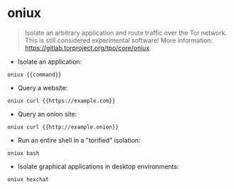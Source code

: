 # oniux

> Isolate an arbitrary application and route traffic over the Tor network.
> This is still considered experimental software! More information: <https://gitlab.torproject.org/tpo/core/oniux>.

- Isolate an application:

`oniux {{command}}`

- Query a website:

`oniux curl {{https://example.com}}`

- Query an onion site:

`oniux curl {{http://example.onion}}`

- Run an entire shell in a "torified" isolation:

`oniux bash`

- Isolate graphical applications in desktop environments:

`oniux hexchat`
